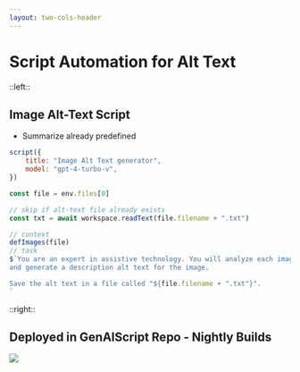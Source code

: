 ```yaml
---
layout: two-cols-header
---
```


# Script Automation for Alt Text


::left::

## Image Alt-Text Script
- Summarize already predefined
```js
script({
    title: "Image Alt Text generator",
    model: "gpt-4-turbo-v",
})

const file = env.files[0]

// skip if alt-text file already exists
const txt = await workspace.readText(file.filename + ".txt")

// context
defImages(file)
// task
$`You are an expert in assistive technology. You will analyze each image
and generate a description alt text for the image.

Save the alt text in a file called "${file.filename + ".txt"}".
`
```

::right::

<v-click>

## Deployed in GenAIScript Repo - Nightly Builds
![](/alt-text-deploy.png)

</v-click>
